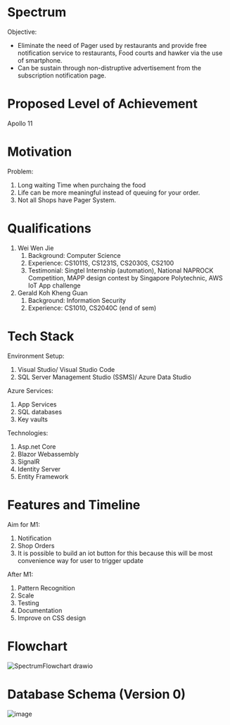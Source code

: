 # Spectrum
Objective:
* Eliminate the need of Pager used by restaurants and provide free notification service to restaurants, Food courts and hawker via the use of smartphone.
* Can be sustain through non-distruptive advertisement from the subscription notification page.

# Proposed Level of Achievement
Apollo 11 

# Motivation
Problem:
1) Long waiting Time when purchaing the food
2) Life can be more meaningful instead of queuing for your order.
3) Not all Shops have Pager System.

# Qualifications
1) Wei Wen Jie 
    1. Background: Computer Science
    2. Experience: CS1011S, CS1231S, CS2030S, CS2100
    3. Testimonial: Singtel Internship (automation), National NAPROCK Competition, MAPP design contest by Singapore Polytechnic, AWS IoT App challenge
2) Gerald Koh Kheng Guan
    1. Background: Information Security
    2. Experience: CS1010, CS2040C (end of sem)

# Tech Stack
Environment Setup:
1) Visual Studio/ Visual Studio Code
2) SQL Server Management Studio (SSMS)/ Azure Data Studio
    
Azure Services:
1) App Services
2) SQL databases 
3) Key vaults

Technologies:
1) Asp.net Core
2) Blazor Webassembly
3) SignalR
4) Identity Server
5) Entity Framework

# Features and Timeline
Aim for M1:
 1) Notification 
 2) Shop Orders
 3) It is possible to build an iot button for this because this will be most convenience way for user to trigger update

After M1:
 1) Pattern Recognition 
 2) Scale
 3) Testing
 4) Documentation
 5) Improve on CSS design

# Flowchart
![SpectrumFlowchart drawio](https://user-images.githubusercontent.com/30100720/169250297-8954bd90-5962-474c-b427-94474153f1bb.png)

# Database Schema (Version 0)
![image](https://user-images.githubusercontent.com/30100720/169005025-e57eb7d3-cbe4-4945-ae9f-2e87a2af4a91.png)
